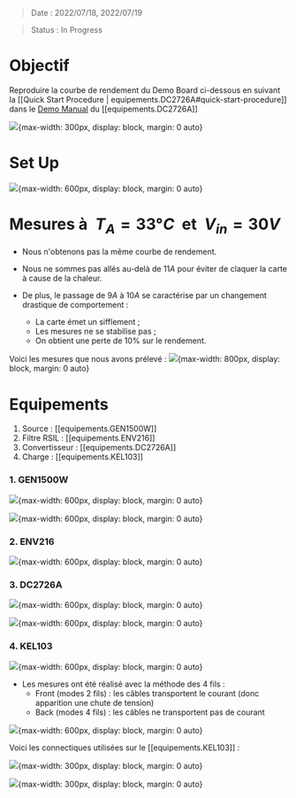 
> Date : 2022/07/18, 2022/07/19

> Status : In Progress

# Objectif

Reproduire la courbe de rendement du Demo Board ci-dessous en suivant la [[Quick Start Procedure | equipements.DC2726A#quick-start-procedure]] dans le [Demo Manual](https://www.analog.com/media/en/technical-documentation/user-guides/dc2736af.pdf) du [[equipements.DC2726A]]

![](/assets/images/dc2736a.measure.EfficiencyVsLoad.Vout12vFsw500hz.png){max-width: 300px, display: block, margin: 0 auto}

# Set Up

![](/assets/images/exp.MesuresTestDCKEL.SetUpPicAll.png){max-width: 600px, display: block, margin: 0 auto}

# Mesures à $\;T_A = 33°C\;$ et $\;V_{in}=30V\;$

- Nous n'obtenons pas la même courbe de rendement.

- Nous ne sommes pas allés au-delà de $11A$ pour éviter de claquer la carte à cause de la chaleur.

- De plus, le passage de $9A$ à $10A$ se caractérise par un changement drastique de comportement :
    - La carte émet un sifflement ;
    - Les mesures ne se stabilise pas ;
    - On obtient une perte de $10\%$ sur le rendement.


Voici les mesures que nous avons prélevé :
![](/assets/images/exp.MesuresTestDCKEL.ExcelPrint.png){max-width: 800px, display: block, margin: 0 auto}

# Equipements

1. Source : [[equipements.GEN1500W]]
2. Filtre RSIL : [[equipements.ENV216]]
3. Convertisseur : [[equipements.DC2726A]]
4. Charge : [[equipements.KEL103]] 

### 1. GEN1500W

![](/assets/images/exp.MesuresTestDCKEL.PicGen1500w.Front.png){max-width: 600px, display: block, margin: 0 auto}

![](/assets/images/exp.MesuresTestDCKEL.PicGen1500w.Back.png){max-width: 600px, display: block, margin: 0 auto}

### 2. ENV216

![](/assets/images/env216.PicFront.png){max-width: 600px, display: block, margin: 0 auto}

### 3. DC2726A

![](/assets/images/exp.MesuresTestDCKEL.PicDcTop.png){max-width: 600px, display: block, margin: 0 auto}

![](/assets/images/exp.MesuresTestDCKEL.PicDcBot.png){max-width: 600px, display: block, margin: 0 auto}

### 4. KEL103

![](/assets/images/exp.MesuresTestDCKEL.PicKelFront.png){max-width: 600px, display: block, margin: 0 auto}

- Les mesures ont été réalisé avec la méthode des 4 fils :
    - Front (modes 2 fils) : les câbles transportent le courant (donc apparition une chute de tension)
    - Back (modes 4 fils) : les câbles ne transportent pas de courant

![](/assets/images/exp.MesuresTestDCKEL.CircuitMesure4fils.png){max-width: 600px, display: block, margin: 0 auto}

Voici les connectiques utilisées sur le [[equipements.KEL103]] :

![](/assets/images/exp.MesuresTestDCKEL.PicKelMesureFront.png){max-width: 300px, display: block, margin: 0 auto}

![](/assets/images/exp.MesuresTestDCKEL.PicKelMesureBack.png){max-width: 300px, display: block, margin: 0 auto}